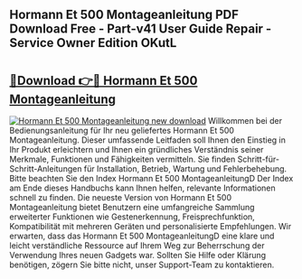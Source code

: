 ## Hormann Et 500 Montageanleitung PDF Download Free - Part-v41 User Guide Repair - Service Owner Edition OKutL

# <h2><a href="http://df7w56.blite.top/?on=Hormann+Et+500+Montageanleitung">🔗Download 👉🔴 Hormann Et 500 Montageanleitung</a></h2>

[![Hormann Et 500 Montageanleitung new download](https://i.imgur.com/lujVjoI.png)](http://df7w56.blite.top/?on=Hormann+Et+500+Montageanleitung)
Willkommen bei der Bedienungsanleitung für Ihr neu geliefertes Hormann Et 500 Montageanleitung. Dieser umfassende Leitfaden soll Ihnen den Einstieg in Ihr Produkt erleichtern und Ihnen ein gründliches Verständnis seiner Merkmale, Funktionen und Fähigkeiten vermitteln. Sie finden Schritt-für-Schritt-Anleitungen für Installation, Betrieb, Wartung und Fehlerbehebung. Bitte beachten Sie den Index Hormann Et 500 MontageanleitungD Der Index am Ende dieses Handbuchs kann Ihnen helfen, relevante Informationen schnell zu finden. Die neueste Version von Hormann Et 500 Montageanleitung bietet Benutzern eine umfangreiche Sammlung erweiterter Funktionen wie Gestenerkennung, Freisprechfunktion, Kompatibilität mit mehreren Geräten und personalisierte Empfehlungen. Wir erwarten, dass das Hormann Et 500 MontageanleitungD eine klare und leicht verständliche Ressource auf Ihrem Weg zur Beherrschung der Verwendung Ihres neuen Gadgets war. Sollten Sie Hilfe oder Klärung benötigen, zögern Sie bitte nicht, unser Support-Team zu kontaktieren.
